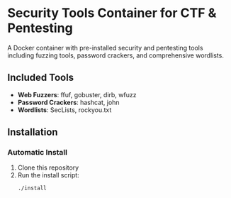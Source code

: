 # Security Tools Container for CTF & Pentesting

A Docker container with pre-installed security and pentesting tools including fuzzing tools, password crackers, and comprehensive wordlists.

## Included Tools

- **Web Fuzzers**: ffuf, gobuster, dirb, wfuzz
- **Password Crackers**: hashcat, john
- **Wordlists**: SecLists, rockyou.txt

## Installation

### Automatic Install

1. Clone this repository
2. Run the install script:
   ```bash
   ./install